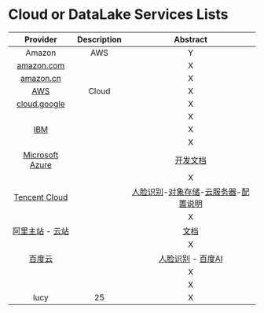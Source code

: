 # Cloud or DataLake Services Lists

| Provider | Description | Abstract |
|:---:|:---:|:---:|
| Amazon | AWS | Y |
| [amazon.com](https://www.amazon.com/) |  | X |
| [amazon.cn](https://www.amazon.cn/) |  | X |
| [AWS](https://aws.amazon.com/cn/cloudfront/?sc_channel=PS&sc_campaign=acquisition_HK&sc_publisher=google&sc_medium=cloudfront_b&sc_content=cloudfront_e&sc_detail=amazon%20cloudfront&sc_category=cloudfront&sc_segment=161357939017&sc_matchtype=e&sc_country=HK&s_kwcid=AL!4422!3!161357939017!e!!g!!amazon%20cloudfront&ef_id=WyiLzQAAAMBknAu9:20180628065536:s) | Cloud | X |
| [cloud.google](https://cloud.google.com/) |  | X |
| []() |  | X |
| [IBM](https://cloud.ibm.com/) |  | X |
| []() |  | X |
| [Microsoft Azure](https://azure.microsoft.com/en-us/) |  | [开发文档](https://docs.microsoft.com/zh-cn/) |
| []() |  | X |
| [Tencent Cloud](https://cloud.tencent.com/) |  | [人脸识别](https://cloud.tencent.com/act/event/iaidemo)-[对象存储](https://cloud.tencent.com/document/product/436/6240)-[云服务器](https://buy.cloud.tencent.com/cvm?tab=lite)-[配置说明](https://cloud.tencent.com/document/product/228/41622) |
| []() |  | X |
| [阿里主站](https://www.aliyun.com/) - [云站](https://ecs.console.aliyun.com/?spm=a2c4g.11186623.2.1.NTsYNx#/home) |  | [文档](https://help.aliyun.com/index.html?spm=5176.7937365.765261.484.76c75692Oarl3P&content=school) |
| []() |  | X |
| [百度云](https://console.bce.baidu.com/ai/?_=1604631701442&fromai=1#/ai/speech/overview/index) |  | [人脸识别](https://cloud.baidu.com/doc/FACE/index.html) - [百度AI](http://ai.baidu.com/index/) |
| []() |  | X |
| []() |  | X |
| lucy | 25 | X |

